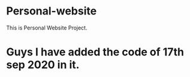 # Personal-website
This is Personal Website Project.

# Guys I have added the code  of 17th sep 2020 in it.

